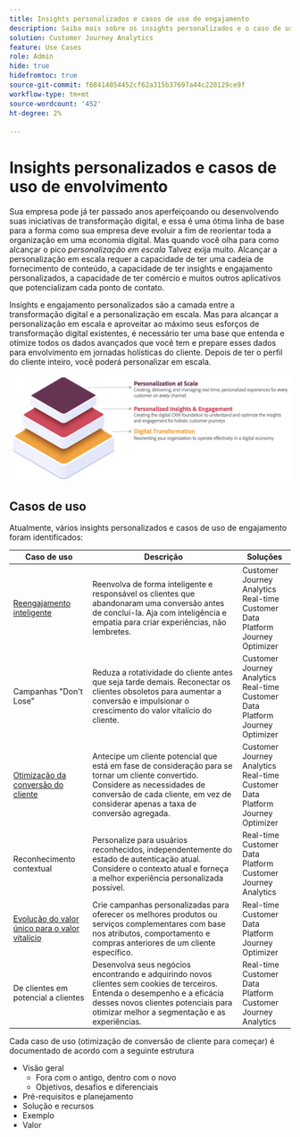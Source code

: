 ```yaml
---
title: Insights personalizados e casos de uso de engajamento
description: Saiba mais sobre os insights personalizados e o caso de uso de engajamento
solution: Customer Journey Analytics
feature: Use Cases
role: Admin
hide: true
hidefromtoc: true
source-git-commit: f68414054452cf62a315b37697a44c220129ce9f
workflow-type: tm+mt
source-wordcount: '452'
ht-degree: 2%

---
```



# Insights personalizados e casos de uso de envolvimento

Sua empresa pode já ter passado anos aperfeiçoando ou desenvolvendo suas iniciativas de transformação digital, e essa é uma ótima linha de base para a forma como sua empresa deve evoluir a fim de reorientar toda a organização em uma economia digital. Mas quando você olha para como alcançar o pico *personalização em escala* Talvez exija muito. Alcançar a personalização em escala requer a capacidade de ter uma cadeia de fornecimento de conteúdo, a capacidade de ter insights e engajamento personalizados, a capacidade de ter comércio e muitos outros aplicativos que potencializam cada ponto de contato.

Insights e engajamento personalizados são a camada entre a transformação digital e a personalização em escala. Mas para alcançar a personalização em escala e aproveitar ao máximo seus esforços de transformação digital existentes, é necessário ter uma base que entenda e otimize todos os dados avançados que você tem e prepare esses dados para envolvimento em jornadas holísticas do cliente. Depois de ter o perfil do cliente inteiro, você poderá personalizar em escala.

![PIZZA](assets/pie.png)

## Casos de uso

Atualmente, vários insights personalizados e casos de uso de engajamento foram identificados:

| Caso de uso | Descrição | Soluções |
|---|---|---|
| [Reengajamento inteligente](https://experienceleague.adobe.com/en/docs/experience-platform/rtcdp/use-cases/personalization-insights-engagement/intelligent-re-engagement) | Reenvolva de forma inteligente e responsável os clientes que abandonaram uma conversão antes de concluí-la. Aja com inteligência e empatia para criar experiências, não lembretes. | Customer Journey Analytics<br/>Real-time Customer Data Platform<br/>Journey Optimizer |
| Campanhas &quot;Don&#39;t Lose&quot; | Reduza a rotatividade do cliente antes que seja tarde demais. Reconectar os clientes obsoletos para aumentar a conversão e impulsionar o crescimento do valor vitalício do cliente. | Customer Journey Analytics<br/>Real-time Customer Data Platform<br/>Journey Optimizer |
| [Otimização da conversão do cliente](customer-conversion-optimization.md) | Antecipe um cliente potencial que está em fase de consideração para se tornar um cliente convertido. Considere as necessidades de conversão de cada cliente, em vez de considerar apenas a taxa de conversão agregada. | Customer Journey Analytics<br/>Real-time Customer Data Platform<br/>Journey Optimizer |
| Reconhecimento contextual | Personalize para usuários reconhecidos, independentemente do estado de autenticação atual. Considere o contexto atual e forneça a melhor experiência personalizada possível. | Real-time Customer Data Platform<br/>Customer Journey Analytics |
| [Evolução do valor único para o valor vitalício](https://experienceleague.adobe.com/en/docs/experience-platform/rtcdp/use-cases/personalization-insights-engagement/evolve-one-time-value-to-lifetime-value) | Crie campanhas personalizadas para oferecer os melhores produtos ou serviços complementares com base nos atributos, comportamento e compras anteriores de um cliente específico. | Real-time Customer Data Platform<br/>Journey Optimizer |
| De clientes em potencial a clientes | Desenvolva seus negócios encontrando e adquirindo novos clientes sem cookies de terceiros. Entenda o desempenho e a eficácia desses novos clientes potenciais para otimizar melhor a segmentação e as experiências. | Real-time Customer Data Platform<br/>Customer Journey Analytics |

Cada caso de uso (otimização de conversão de cliente para começar) é documentado de acordo com a seguinte estrutura

- Visão geral
   - Fora com o antigo, dentro com o novo
   - Objetivos, desafios e diferenciais
- Pré-requisitos e planejamento
- Solução e recursos
- Exemplo
- Valor

